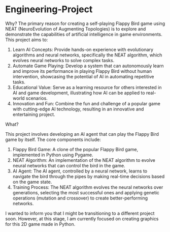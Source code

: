 # Engineering-Project
Why?
The primary reason for creating a self-playing Flappy Bird game using NEAT (NeuroEvolution of Augmenting Topologies) is to explore and demonstrate the capabilities of artificial intelligence in game environments. This project aims to:

1. Learn AI Concepts: Provide hands-on experience with evolutionary algorithms and neural networks, specifically the NEAT algorithm, which evolves neural networks to solve complex tasks.
2. Automate Game Playing: Develop a system that can autonomously learn and improve its performance in playing Flappy Bird without human intervention, showcasing the potential of AI in automating repetitive tasks.
3. Educational Value: Serve as a learning resource for others interested in AI and game development, illustrating how AI can be applied to real-world scenarios.
4. Innovation and Fun: Combine the fun and challenge of a popular game with cutting-edge AI technology, resulting in an innovative and entertaining project.

What?

This project involves developing an AI agent  that can play the Flappy Bird game by itself. The core components include:

1. Flappy Bird Game: A clone of the popular Flappy Bird game, implemented in Python using Pygame.
2. NEAT Algorithm: An implementation of the NEAT algorithm to evolve neural networks that can control the bird in the game.
3. AI Agent: The AI agent, controlled by a neural network, learns to navigate the bird through the pipes by making real-time decisions based on the game state.
4. Training Process: The NEAT algorithm evolves the neural networks over generations, selecting the most successful ones and applying genetic operations (mutation and crossover) to create better-performing networks.

I wanted to inform you that I might be transitioning to a different project soon. However, at this stage, I am currently focused on creating graphics for this 2D game made in Python. 